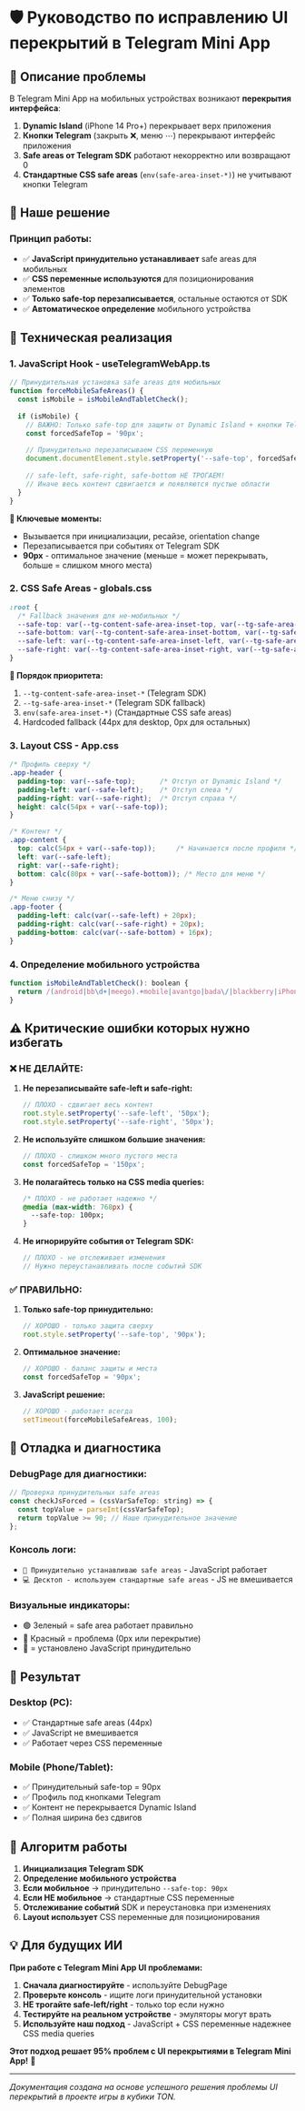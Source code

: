 # 🛡️ Руководство по исправлению UI перекрытий в Telegram Mini App

## 📖 Описание проблемы

В Telegram Mini App на мобильных устройствах возникают **перекрытия интерфейса**:

1. **Dynamic Island** (iPhone 14 Pro+) перекрывает верх приложения
2. **Кнопки Telegram** (закрыть ❌, меню ⋯) перекрывают интерфейс приложения
3. **Safe areas от Telegram SDK** работают некорректно или возвращают 0
4. **Стандартные CSS safe areas** (`env(safe-area-inset-*)`) не учитывают кнопки Telegram

## 🎯 Наше решение

### **Принцип работы:**
- ✅ **JavaScript принудительно устанавливает** safe areas для мобильных
- ✅ **CSS переменные используются** для позиционирования элементов
- ✅ **Только safe-top перезаписывается**, остальные остаются от SDK
- ✅ **Автоматическое определение** мобильного устройства

## 🔧 Техническая реализация

### **1. JavaScript Hook - useTelegramWebApp.ts**

```javascript
// Принудительная установка safe areas для мобильных
function forceMobileSafeAreas() {
  const isMobile = isMobileAndTabletCheck();
  
  if (isMobile) {
    // ВАЖНО: Только safe-top для защиты от Dynamic Island + кнопки Telegram
    const forcedSafeTop = '90px';
    
    // Принудительно перезаписываем CSS переменную
    document.documentElement.style.setProperty('--safe-top', forcedSafeTop);
    
    // safe-left, safe-right, safe-bottom НЕ ТРОГАЕМ!
    // Иначе весь контент сдвигается и появляются пустые области
  }
}
```

**🎯 Ключевые моменты:**
- Вызывается при инициализации, ресайзе, orientation change
- Перезаписывается при событиях от Telegram SDK
- **90px** - оптимальное значение (меньше = может перекрывать, больше = слишком много места)

### **2. CSS Safe Areas - globals.css**

```css
:root {
  /* Fallback значения для не-мобильных */
  --safe-top: var(--tg-content-safe-area-inset-top, var(--tg-safe-area-inset-top, env(safe-area-inset-top, 44px)));
  --safe-bottom: var(--tg-content-safe-area-inset-bottom, var(--tg-safe-area-inset-bottom, env(safe-area-inset-bottom, 0px)));
  --safe-left: var(--tg-content-safe-area-inset-left, var(--tg-safe-area-inset-left, env(safe-area-inset-left, 0px)));
  --safe-right: var(--tg-content-safe-area-inset-right, var(--tg-safe-area-inset-right, env(safe-area-inset-right, 0px)));
}
```

**🎯 Порядок приоритета:**
1. `--tg-content-safe-area-inset-*` (Telegram SDK)
2. `--tg-safe-area-inset-*` (Telegram SDK fallback)
3. `env(safe-area-inset-*)` (Стандартные CSS safe areas)
4. Hardcoded fallback (44px для desktop, 0px для остальных)

### **3. Layout CSS - App.css**

```css
/* Профиль сверху */
.app-header {
  padding-top: var(--safe-top);      /* Отступ от Dynamic Island */
  padding-left: var(--safe-left);    /* Отступ слева */
  padding-right: var(--safe-right);  /* Отступ справа */
  height: calc(54px + var(--safe-top));
}

/* Контент */
.app-content {
  top: calc(54px + var(--safe-top));     /* Начинается после профиля */
  left: var(--safe-left);
  right: var(--safe-right);
  bottom: calc(80px + var(--safe-bottom)); /* Место для меню */
}

/* Меню снизу */
.app-footer {
  padding-left: calc(var(--safe-left) + 20px);
  padding-right: calc(var(--safe-right) + 20px);
  padding-bottom: calc(var(--safe-bottom) + 16px);
}
```

### **4. Определение мобильного устройства**

```javascript
function isMobileAndTabletCheck(): boolean {
  return /(android|bb\d+|meego).+mobile|avantgo|bada\/|blackberry|iPhone|iPad|iPod/i.test(navigator.userAgent);
}
```

## ⚠️ Критические ошибки которых нужно избегать

### **❌ НЕ ДЕЛАЙТЕ:**

1. **Не перезаписывайте safe-left и safe-right:**
   ```javascript
   // ПЛОХО - сдвигает весь контент
   root.style.setProperty('--safe-left', '50px');
   root.style.setProperty('--safe-right', '50px');
   ```

2. **Не используйте слишком большие значения:**
   ```javascript
   // ПЛОХО - слишком много пустого места
   const forcedSafeTop = '150px';
   ```

3. **Не полагайтесь только на CSS media queries:**
   ```css
   /* ПЛОХО - не работает надежно */
   @media (max-width: 768px) {
     --safe-top: 100px;
   }
   ```

4. **Не игнорируйте события от Telegram SDK:**
   ```javascript
   // ПЛОХО - не отслеживает изменения
   // Нужно переустанавливать после событий SDK
   ```

### **✅ ПРАВИЛЬНО:**

1. **Только safe-top принудительно:**
   ```javascript
   // ХОРОШО - только защита сверху
   root.style.setProperty('--safe-top', '90px');
   ```

2. **Оптимальное значение:**
   ```javascript
   // ХОРОШО - баланс защиты и места
   const forcedSafeTop = '90px';
   ```

3. **JavaScript решение:**
   ```javascript
   // ХОРОШО - работает всегда
   setTimeout(forceMobileSafeAreas, 100);
   ```

## 🧪 Отладка и диагностика

### **DebugPage для диагностики:**

```javascript
// Проверка принудительных safe areas
const checkJsForced = (cssVarSafeTop: string) => {
  const topValue = parseInt(cssVarSafeTop);
  return topValue >= 90; // Наше принудительное значение
};
```

### **Консоль логи:**
- `🔧 Принудительно устанавливаю safe areas` - JavaScript работает
- `💻 Десктоп - используем стандартные safe areas` - JS не вмешивается

### **Визуальные индикаторы:**
- 🟢 Зеленый = safe area работает правильно
- 🔴 Красный = проблема (0px или перекрытие)
- 🔧 = установлено JavaScript принудительно

## 📱 Результат

### **Desktop (PC):**
- ✅ Стандартные safe areas (44px)
- ✅ JavaScript не вмешивается
- ✅ Работает через CSS переменные

### **Mobile (Phone/Tablet):**
- ✅ Принудительный safe-top = 90px
- ✅ Профиль под кнопками Telegram
- ✅ Контент не перекрывается Dynamic Island
- ✅ Полная ширина без сдвигов

## 🔄 Алгоритм работы

1. **Инициализация Telegram SDK**
2. **Определение мобильного устройства**
3. **Если мобильное** → принудительно `--safe-top: 90px`
4. **Если НЕ мобильное** → стандартные CSS переменные
5. **Отслеживание событий** SDK и переустановка при изменениях
6. **Layout использует** CSS переменные для позиционирования

## 💡 Для будущих ИИ

**При работе с Telegram Mini App UI проблемами:**

1. **Сначала диагностируйте** - используйте DebugPage
2. **Проверьте консоль** - ищите логи принудительной установки
3. **НЕ трогайте safe-left/right** - только top если нужно
4. **Тестируйте на реальном устройстве** - эмуляторы могут врать
5. **Используйте наш подход** - JavaScript + CSS переменные надежнее CSS media queries

**Этот подход решает 95% проблем с UI перекрытиями в Telegram Mini App!** 🚀

---

*Документация создана на основе успешного решения проблемы UI перекрытий в проекте игры в кубики TON.*
